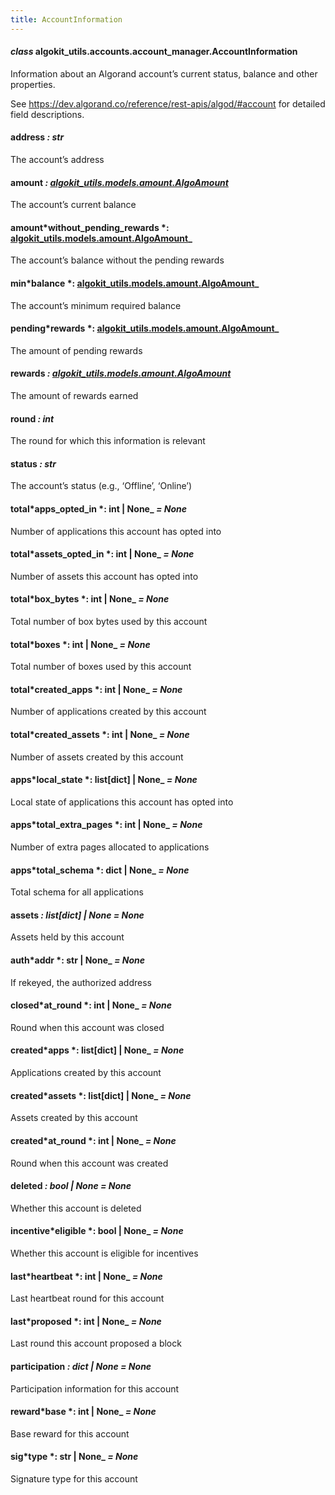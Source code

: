 ```yaml
---
title: AccountInformation
---
```


#### _class_ algokit_utils.accounts.account_manager.AccountInformation

Information about an Algorand account’s current status, balance and other properties.

See https://dev.algorand.co/reference/rest-apis/algod/#account for detailed field descriptions.

#### address _: str_

The account’s address

#### amount _: [algokit_utils.models.amount.AlgoAmount](/reference/algokit-utils-py/api/docs/markdown/autoapi/algokit_utils/models/amount/algoamount/#algokit_utils.models.amount.AlgoAmount)_

The account’s current balance

#### amount*without_pending_rewards *: [algokit_utils.models.amount.AlgoAmount](/reference/algokit-utils-py/api/docs/markdown/autoapi/algokit_utils/models/amount/algoamount/#algokit_utils.models.amount.AlgoAmount)\_

The account’s balance without the pending rewards

#### min*balance *: [algokit_utils.models.amount.AlgoAmount](/reference/algokit-utils-py/api/docs/markdown/autoapi/algokit_utils/models/amount/algoamount/#algokit_utils.models.amount.AlgoAmount)\_

The account’s minimum required balance

#### pending*rewards *: [algokit_utils.models.amount.AlgoAmount](/reference/algokit-utils-py/api/docs/markdown/autoapi/algokit_utils/models/amount/algoamount/#algokit_utils.models.amount.AlgoAmount)\_

The amount of pending rewards

#### rewards _: [algokit_utils.models.amount.AlgoAmount](/reference/algokit-utils-py/api/docs/markdown/autoapi/algokit_utils/models/amount/algoamount/#algokit_utils.models.amount.AlgoAmount)_

The amount of rewards earned

#### round _: int_

The round for which this information is relevant

#### status _: str_

The account’s status (e.g., ‘Offline’, ‘Online’)

#### total*apps_opted_in *: int | None\_ _= None_

Number of applications this account has opted into

#### total*assets_opted_in *: int | None\_ _= None_

Number of assets this account has opted into

#### total*box_bytes *: int | None\_ _= None_

Total number of box bytes used by this account

#### total*boxes *: int | None\_ _= None_

Total number of boxes used by this account

#### total*created_apps *: int | None\_ _= None_

Number of applications created by this account

#### total*created_assets *: int | None\_ _= None_

Number of assets created by this account

#### apps*local_state *: list[dict] | None\_ _= None_

Local state of applications this account has opted into

#### apps*total_extra_pages *: int | None\_ _= None_

Number of extra pages allocated to applications

#### apps*total_schema *: dict | None\_ _= None_

Total schema for all applications

#### assets _: list[dict] | None_ _= None_

Assets held by this account

#### auth*addr *: str | None\_ _= None_

If rekeyed, the authorized address

#### closed*at_round *: int | None\_ _= None_

Round when this account was closed

#### created*apps *: list[dict] | None\_ _= None_

Applications created by this account

#### created*assets *: list[dict] | None\_ _= None_

Assets created by this account

#### created*at_round *: int | None\_ _= None_

Round when this account was created

#### deleted _: bool | None_ _= None_

Whether this account is deleted

#### incentive*eligible *: bool | None\_ _= None_

Whether this account is eligible for incentives

#### last*heartbeat *: int | None\_ _= None_

Last heartbeat round for this account

#### last*proposed *: int | None\_ _= None_

Last round this account proposed a block

#### participation _: dict | None_ _= None_

Participation information for this account

#### reward*base *: int | None\_ _= None_

Base reward for this account

#### sig*type *: str | None\_ _= None_

Signature type for this account

